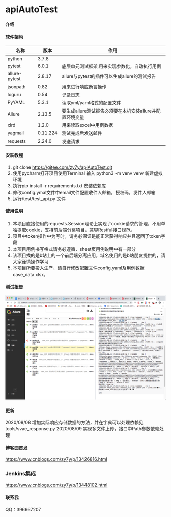 

# apiAutoTest

#### 介绍
#### 软件架构
| 名称       | 版本   | 作用 |
| -------- | -------- | ---- |
| python                         | 3.7.8  |      |
| pytest                         | 6.0.1  | 底层单元测试框架,用来实现参数化，自动执行用例 |
| allure-pytest                  | 2.8.17 | allure与pytest的插件可以生成allure的测试报告 |
| jsonpath                       | 0.82   | 用来进行响应断言操作 |
| loguru                         | 0.54   | 记录日志 |
| PyYAML                         | 5.3.1  | 读取yml/yaml格式的配置文件 |
| Allure 												 | 2.13.5 | 要生成allure测试报告必须要在本机安装allure并配置环境变量 |
| xlrd                           | 1.2.0  | 用来读取excel中用例数据 |
| yagmail | 0.11.224 | 测试完成后发送邮件 |
| requests| 2.24.0 | 发送请求 |



#### 安装教程

1.  git clone  https://gitee.com/zy7y/apiAutoTest.git 
2.  使用pycharm打开项目使用Terminal 输入 python3 -m venv venv 新建虚拟环境
3.  执行pip install -r requirements.txt 安装依赖库
4.  修改config.ymal文件中email文件配置收件人邮箱，授权码，发件人邮箱
5.  运行/test/test_api.py 文件

#### 使用说明

1.  本项目直接使用的requests.Session理论上实现了cookie请求的管理，不用单独提取cookie，支持前后端分离项目，兼容Restful接口规范。
2.  项目中token操作中为写时，请务必保证是能正常获得响应并且返回了token字段
3.  本项目用例书写格式请务必遵循，sheet页用例说明中有一部分
4.  该项目找的是b站上的一个前后端分离应用，域名使用的是b站朋友提供的，请大家谨慎操作学习
5.  本项目所要投入生产，请自行修改配置文件config.yaml及用例数据case_data.xlsx，

#### 测试报告

![本地运行测试后生成报告](./image/localhost_report.png)

#### 更新
2020/08/08 增加实际响应存储数据的方法，并在字典可以处理依赖见tools/svae_response.py
2020/08/09 实现多文件上传，接口中Path参数依赖处理

#### 博客园首发
https://www.cnblogs.com/zy7y/p/13426816.html

### Jenkins集成

https://www.cnblogs.com/zy7y/p/13448102.html

#### 联系我

QQ：396667207


